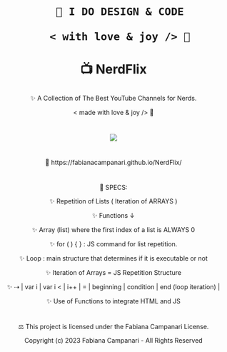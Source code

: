 <h1 align="center">  
    
       🎨 I DO DESIGN & CODE 
    
       < with love & joy /> 🤎 
    
</h1>

# <p align="center"> 📺  NerdFlix </p>

<p align="center"> ✨ A Collection of The Best YouTube Channels for Nerds. </p>

<p align="center"> < made with love & joy /> 🧡 </p>

#

<p align="center">

  <img src="https://user-images.githubusercontent.com/113218619/226062306-29584c23-eee9-4c51-9e15-d1364eed1a2a.png" /> 
  
#
  
<p align="center"> 🚀 https://fabianacampanari.github.io/NerdFlix/ </p>

#
 
<p align="center"> 📌 SPECS:

<p align="center"> ✨ Repetition of Lists ( Iteration of ARRAYS )

<p align="center"> ✨ Functions ↓

<p align="center"> ✨ Array (list) where the first index of a list is ALWAYS 0 

<p align="center"> ✨ for ( ) { } : JS command for list repetition.

<p align="center"> ✨ Loop : main structure that determines if it is executable or not

<p align="center"> ✨ Iteration of Arrays = JS Repetition Structure

<p align="center"> ✨ ⇢ | var i | var i < | i++ | = | beginning | condition | end (loop iteration) |

<p align="center"> ✨ Use of Functions to integrate HTML and JS

#

<p align="center">  ⚖︎ This project is licensed under the Fabiana Campanari License. </p>

<p align="center"> Copyright (c) 2023 Fabiana Campanari - All Rights Reserved </p>




